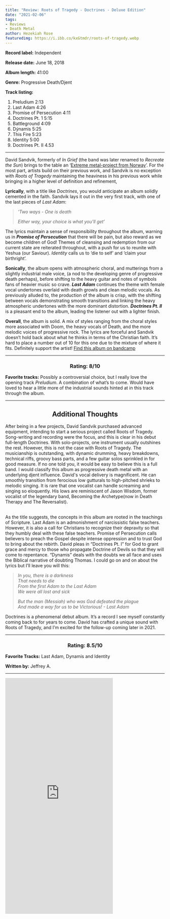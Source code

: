 ```yaml
---
title: "Review: Roots of Tragedy - Doctrines - Deluxe Edition"
date: "2021-02-06"
tags:
- Reviews
- Death Metal
author: Hezekiah Rose
featuredimg: https://i.ibb.co/kxGtmdr/roots-of-tragedy.webp
---
```


**Record label:** Independent

**Release date:** June 18, 2018

**Album length:** 41:00

**Genre:** Progressive Death/Djent

**Track listing:** 

1. Preludium  2:13
2. Last Adam  4:26
3. Promise of Persecution  4:11
4. Doctrines Pt. 1  5:15
5. Battleground  4:09
6. Dýnamis  5:25
7. This Fire  5:23
8. Identity  5:00
9. Doctrines Pt. II  4.53  

<hr>

David Sandvik, formerly of *In Grief* (the band was later renamed to *Recreate the Sun*) brings to the table an ‘[Extreme metal-project from Norway](https://www.facebook.com/rootsoftragedy/)’. For the most part, artists build on their previous work, and Sandvik is no exception with *Roots of Tragedy* maintaining the heaviness in his previous work while bringing in a higher level of definition and refinement,

**Lyrically**, with a title like *Doctrines*, you would anticipate an album solidly cemented in the faith. Sandvik lays it out in the very first track, with one of the last pieces of *Last Adam*:

> *‘Two ways - One is death*
>
> *Either way, your choice is what you’ll get’*

The lyrics maintain a sense of responsibility throughout the album, warning us in ***Promise of Persecution*** that there will be pain, but also reward as we become children of God! Themes of cleansing and redemption from our current state are reiterated throughout, with a push for us to reunite with Yeshua (our Saviour). *Identity* calls us to ‘die to self’ and ‘claim your birthright’.

**Sonically**, the album opens with atmospheric choral, and mutterings from a slightly industrial male voice, (a nod to the developing genre of progressive death perhaps), before shifting to the heavy guitar and notes of symbols fans of heavier music so crave. ***Last Adam*** continues the theme with female vocal undertones overlaid with death growls and clean melodic vocals. As previously alluded to, the production of the album is crisp, with the shifting between vocals demonstrating smooth transitions and linking the heavy atmospheric undertones with the more dominant distortion. ***Doctrines Pt. II*** is a pleasant end to the album, leading the listener out with a lighter finish. 

**Overall**, the album is solid. A mix of styles ranging from the choral styles more associated with Doom, the heavy vocals of Death, and the more melodic voices of progressive rock. The lyrics are forceful and Sandvik doesn’t hold back about what he thinks in terms of the Christian faith. It’s hard to place a number out of 10 for this one due to the mixture of where it fits. Definitely support the artist! [Find this album on bandcamp](https://rootsoftragedy.bandcamp.com/album/doctrines-deluxe-edition-2)

<hr>

<h3 style="text-align: center">Rating: 8/10</h3>

**Favorite tracks:**  Possibly a controversial choice, but I really love the opening track *Preludium*. A combination of what’s to come. Would have loved to hear a little more of the industrial sounds hinted at in this track through the album. 

<hr>
<h2 style="text-align: center">Additional Thoughts</h2>

After being in a few projects, David Sandvik purchased advanced equipment, intending to start a serious project called Roots of Tragedy. Song-writing and recording were the focus, and this is clear in his debut full-length Doctrines. With solo-projects, one instrument usually outshines the rest. However, this is not the case with Roots of Tragedy. The musicianship is outstanding, with dynamic drumming, heavy breakdowns, technical riffs, groovy bass parts, and a few guitar solos sprinkled in for good measure. If no one told you, it would be easy to believe this is a full band. I would classify this album as progressive death metal with an underlying djent influence. David's vocal delivery is magnificent. He can smoothly transition from ferocious low gutturals to high-pitched shrieks to melodic singing. It is rare that one vocalist can handle screaming and singing so eloquently. His lows are reminiscent of Jason Wisdom, former vocalist of the legendary band, Becoming the Archetype(now in Death Therapy and The Reversalist). <br><br>

As the title suggests, the concepts in this album are rooted in the teachings of Scripture. Last Adam is an admonishment of narcissistic false teachers. However, it is also a call for Christians to recognize their depravity so that they humbly deal with these false teachers. Promise of Persecution calls believers to preach the Gospel despite intense oppression and to trust God to bring about the rebirth. David pleas in “Doctrines Pt. I” for God to grant grace and mercy to those who propagate Doctrine of Devils so that they will come to repentance. “Dynamis” deals with the doubts we all face and uses the Biblical narrative of doubting Thomas. I could go on and on about the lyrics but I’ll leave you will this:

> *In you, there is a darkness* <br>
> *That needs to die* <br>
> *From the first Adam to the Last Adam*  <br>
> *We were all lost and sick*  <br>
>
> *But the man (Messiah) who was God defeated the plague* <br>
> *And made a way for us to be Victorious! - Last Adam*

Doctrines is a phenomenal debut album. It’s a record I see myself constantly coming back to for years to come. David has crafted a unique sound with Roots of Tragedy, and I’m excited for the follow-up coming later in 2021.

<hr>

<h3 style="text-align: center">Rating: 8.5/10</h3>

**Favorite Tracks:** Last Adam, Dynamis and Identity 

**Written by:** Jeffrey A.


<hr>

<iframe style="border: 0; width: 340px; height: 743px;" src="https://bandcamp.com/EmbeddedPlayer/album=2758328307/size=large/bgcol=ffffff/linkcol=0687f5/transparent=true/" seamless><a href="https://rootsoftragedy.bandcamp.com/album/doctrines-deluxe-edition-2">Doctrines - Deluxe Edition by Roots of Tragedy</a></iframe>